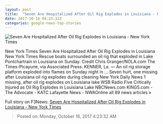 ```yaml
---
layout: post
title:  "Seven Are Hospitalized After Oil Rig Explodes in Louisiana - New York Times"
date: 2017-10-16 04:23:32Z
categories: google-news-top-stories
---
```


![Seven Are Hospitalized After Oil Rig Explodes in Louisiana - New York Times](https://static01.nyt.com/images/2017/10/16/us/16explosion1/16explosion1-facebookJumbo-v3.jpg)

New York Times Seven Are Hospitalized After Oil Rig Explodes in Louisiana New York Times Rescue boats surrounded an oil rig that exploded in Lake Pontchartrain in Louisiana on Sunday. Credit Chris Granger/NOLA.com The Times-Picayune, via Associated Press. KENNER, La. — An oil rig storage platform exploded into flames on Sunday night in ... Seven hurt, one missing after Louisiana oil rig explodes during cleaning New York Daily News 1 missing, after oil rig explodes on Louisiana lake WSB Radio Five Critically Injured as Oil Rig Explodes in Louisiana Lake NBCNews.com KING5.com - The Advocate - KATC Lafayette News - NWAOnline all 89 news articles »


Full story on F3News: [Seven Are Hospitalized After Oil Rig Explodes in Louisiana - New York Times](http://www.f3nws.com/n/Str2QJ)

> Posted on: Monday, October 16, 2017 4:23:32 AM
